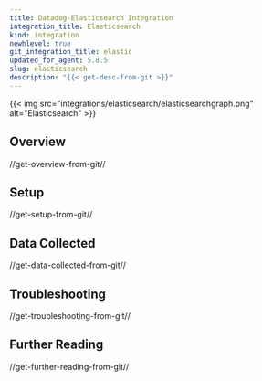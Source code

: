 ```yaml
---
title: Datadog-Elasticsearch Integration
integration_title: Elasticsearch
kind: integration
newhlevel: true
git_integration_title: elastic
updated_for_agent: 5.8.5
slug: elasticsearch
description: "{{< get-desc-from-git >}}"
---
```


{{< img src="integrations/elasticsearch/elasticsearchgraph.png" alt="Elasticsearch" >}}

## Overview
//get-overview-from-git//

## Setup
//get-setup-from-git//

## Data Collected
//get-data-collected-from-git//

## Troubleshooting
//get-troubleshooting-from-git//

## Further Reading
//get-further-reading-from-git//